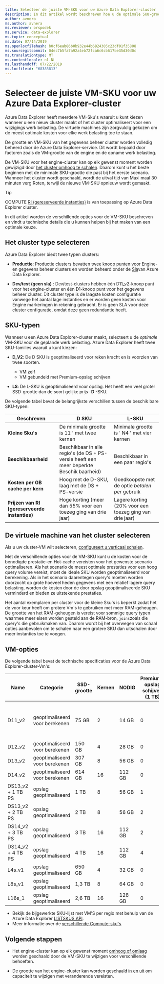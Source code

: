 ```yaml
---
title: Selecteer de juiste VM-SKU voor uw Azure Data Explorer-cluster
description: In dit artikel wordt beschreven hoe u de optimale SKU-grootte voor Azure Data Explorer cluster selecteert.
author: avnera
ms.author: avnera
ms.reviewer: orspodek
ms.service: data-explorer
ms.topic: conceptual
ms.date: 07/14/2019
ms.openlocfilehash: b0cf6eab86b0b932e44b6824305c23df01f35808
ms.sourcegitcommit: 04ec7b5fa7a92a4eb72fca6c6cb617be35d30d0c
ms.translationtype: MT
ms.contentlocale: nl-NL
ms.lasthandoff: 07/22/2019
ms.locfileid: "68383813"
---
```

# <a name="select-the-correct-vm-sku-for-your-azure-data-explorer-cluster"></a>Selecteer de juiste VM-SKU voor uw Azure Data Explorer-cluster 

Azure Data Explorer heeft meerdere VM-Sku's waaruit u kunt kiezen wanneer u een nieuw cluster maakt of het cluster optimaliseert voor een wijzigings werk belasting. De virtuele machines zijn zorgvuldig gekozen om de meest optimale kosten voor elke werk belasting toe te staan. 

De grootte en VM-SKU van het gegevens beheer cluster worden volledig beheerd door de Azure Data Explorer-service. Dit wordt bepaald door factoren zoals de VM-grootte van de engine en de opname werk belasting. 

De VM-SKU voor het engine-cluster kan op elk gewenst moment worden gewijzigd door [het cluster omhoog te schalen](manage-cluster-vertical-scaling.md). Daarom kunt u het beste beginnen met de minimale SKU-grootte die past bij het eerste scenario. Wanneer het cluster wordt geschaald, wordt de uitval tijd van Maxi maal 30 minuten verg Roten, terwijl de nieuwe VM-SKU opnieuw wordt gemaakt.

> [!TIP]
> COMPUTE [RI (gereserveerde instanties)](https://docs.microsoft.com/azure/virtual-machines/windows/prepay-reserved-vm-instances) is van toepassing op Azure Data Explorer cluster.  

In dit artikel worden de verschillende opties voor de VM-SKU beschreven en vindt u technische details die u kunnen helpen bij het maken van een optimale keuze.

## <a name="select-the-cluster-type"></a>Het cluster type selecteren

Azure Data Explorer biedt twee typen clusters:

* **Productie**: Productie clusters bevatten twee knoop punten voor Engine-en gegevens beheer clusters en worden beheerd onder de [Sla](https://azure.microsoft.com/support/legal/sla/data-explorer/v1_0/)van Azure Data Explorer.

* **Dev/test (geen sla)** : Dev/test-clusters hebben één D11_v2-knoop punt voor het engine-cluster en één D1-knoop punt voor het gegevens beheer cluster. Dit cluster type is de laagste kosten configuratie vanwege het aantal lage instanties en er worden geen kosten voor Engine markeringen in rekening gebracht. Er is geen SLA voor deze cluster configuratie, omdat deze geen redundantie heeft.

## <a name="sku-types"></a>SKU-typen

Wanneer u een Azure Data Explorer-cluster maakt, selecteert u de *optimale* VM-SKU voor de geplande werk belasting. Azure Data Explorer heeft twee SKU-families waaruit u kunt kiezen:

* **D_V2**: De D SKU is geoptimaliseerd voor reken kracht en is voorzien van twee soorten.
    * VM zelf
    * VM gebundeld met Premium-opslag schijven

* **LS**: De L-SKU is geoptimaliseerd voor opslag. Het heeft een veel groter SSD-grootte dan de soort gelijke prijs- **D** -SKU.

De volgende tabel bevat de belangrijkste verschillen tussen de beschik bare SKU-typen:
 
|**Geschreven** | **D SKU** | **L-SKU**
|---|---|---
|**Kleine Sku's**|De minimale grootte is 11 ' met twee kernen|Minimale grootte is ' N4 ' met vier kernen
|**Beschikbaarheid**|Beschikbaar in alle regio's (de DS + PS-versie heeft een meer beperkte Beschik baarheid)|Beschikbaar in een paar regio's
|**Kosten per GB cache per kern**|Hoog met de D-SKU, laag met de DS + PS-versie|Goedkoopste met de optie *betalen per* gebruik
|**Prijzen van RI (gereserveerde instanties)**|Hoge korting (meer dan 55% voor een toezeg ging van drie jaar)|Lagere korting (20% voor een toezeg ging van drie jaar)  

## <a name="select-your-cluster-vm"></a>De virtuele machine van het cluster selecteren 

Als u uw cluster-VM wilt selecteren, [configureert u verticaal schalen](manage-cluster-vertical-scaling.md#configure-vertical-scaling). 

Met de verschillende opties voor de VM-SKU kunt u de kosten voor de benodigde prestatie-en Hot-cache vereisten voor het gewenste scenario optimaliseren. Als het scenario de meest optimale prestaties voor een hoog query volume vereist, moet de ideale SKU worden geoptimaliseerd voor berekening. Als in het scenario daarentegen query's moeten worden doorzocht op grote hoeveel heden gegevens met een relatief lagere query belasting, worden de kosten door de door opslag geoptimaliseerde SKU verminderd en bieden ze uitstekende prestaties.

Het aantal exemplaren per cluster voor de kleine Sku's is beperkt zodat het de voor keur heeft om grotere Vm's te gebruiken met meer RAM-geheugen. De grootte van het RAM-geheugen is vereist voor sommige query typen waarmee meer eisen worden gesteld aan de RAM-bron, `joins`zoals die query's die gebruikmaken van. Daarom wordt bij het overwegen van schaal opties aanbevolen om te schalen naar een grotere SKU dan uitschalen door meer instanties toe te voegen.

## <a name="vm-options"></a>VM-opties

De volgende tabel bevat de technische specificaties voor de Azure Data Explorer-cluster-Vm's:

|**Name**| **Categorie** | **SSD-grootte** | **Kernen** | **NODIG** | **Premium-opslag schijven (1 TB)**| **Minimum aantal exemplaren per cluster** | **Maximum aantal exemplaren per cluster**
|---|---|---|---|---|---|---|---
|D11_v2| geoptimaliseerd voor berekenen | 75 GB    | 2 | 14 GB | 0 | 1 | 8 (behalve voor de SKU dev/test, waar deze 1 is)
|D12_v2| geoptimaliseerd voor berekenen | 150 GB   | 4 | 28 GB | 0 | 2 | 16
|D13_v2| geoptimaliseerd voor berekenen | 307 GB   | 8 | 56 GB | 0 | 2 | 1000
|D14_v2| geoptimaliseerd voor berekenen | 614 GB   | 16| 112 GB | 0 | 2 | 1000
|DS13_v2 + 1 TB PS| opslag geoptimaliseerd | 1 TB | 8 | 56 GB | 1 | 2 | 1000
|DS13_v2 + 2 TB PS| opslag geoptimaliseerd | 2 TB | 8 | 56 GB | 2 | 2 | 1000
|DS14_v2 + 3 TB PS| opslag geoptimaliseerd | 3 TB | 16 | 112 GB | 2 | 2 | 1000
|DS14_v2 + 4 TB PS| opslag geoptimaliseerd | 4 TB | 16 | 112 GB | 4 | 2 | 1000
|L4s_v1| opslag geoptimaliseerd | 650 GB | 4 | 32 GB | 0 | 2 | 16
|L8s_v1| opslag geoptimaliseerd | 1,3 TB | 8 | 64 GB | 0 | 2 | 1000
|L16s_1| opslag geoptimaliseerd | 2,6 TB | 16| 128 GB | 0 | 2 | 1000

* Bekijk de bijgewerkte SKU-lijst met VM'S per regio met behulp van de Azure Data Explorer [LISTSKUS API](/dotnet/api/microsoft.azure.management.kusto.clustersoperationsextensions.listskus?view=azure-dotnet). 
* Meer informatie over de [verschillende Compute-sku's](/azure/virtual-machines/windows/sizes-compute). 

## <a name="next-steps"></a>Volgende stappen

* Het engine-cluster kan op elk gewenst moment [omhoog of omlaag](manage-cluster-vertical-scaling.md) worden geschaald door de VM-SKU te wijzigen voor verschillende behoeften. 

* De grootte van het engine-cluster kan worden geschaald [in en uit](manage-cluster-horizontal-scaling.md) om capaciteit te wijzigen met veranderende vereisten.

